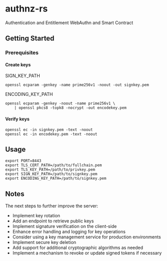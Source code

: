 # authnz-rs

Authentication and Entitlement WebAuthn and Smart Contract

## Getting Started

### Prerequisites

#### Create keys

SIGN_KEY_PATH

```shell
openssl ecparam -genkey -name prime256v1 -noout -out signkey.pem
```

ENCODING_KEY_PATH

```shell
openssl ecparam -genkey -noout -name prime256v1 \
    | openssl pkcs8 -topk8 -nocrypt -out encodekey.pem
```

#### Verify keys

```shell
openssl ec -in signkey.pem -text -noout
openssl ec -in encodekey.pem -text -noout
```

## Usage

```env
export PORT=8443
export TLS_CERT_PATH=/path/to/fullchain.pem
export TLS_KEY_PATH=/path/to/privkey.pem
export SIGN_KEY_PATH=/path/to/signkey.pem
export ENCODING_KEY_PATH=/path/to/signkey.pem
```

## Notes

The next steps to further improve the server:

- Implement key rotation
- Add an endpoint to retrieve public keys
- Implement signature verification on the client-side
- Enhance error handling and logging for key operations
- Consider using a key management service for production environments
- Implement secure key deletion
- Add support for additional cryptographic algorithms as needed
- Implement a mechanism to revoke or update signed tokens if necessary
